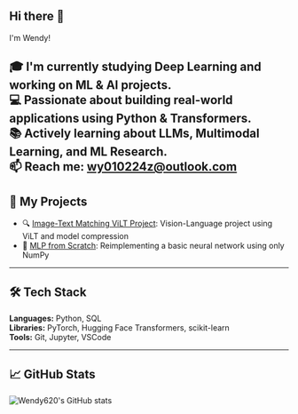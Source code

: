 ## Hi there 👋

 I'm Wendy!

🎓 I'm currently studying **Deep Learning** and working on ML & AI projects.  
💻 Passionate about building real-world applications using Python & Transformers.  
📚 Actively learning about LLMs, Multimodal Learning, and ML Research.  
📫 Reach me: wy010224z@outlook.com
---

## 🔧 My Projects

- 🔍 [Image-Text Matching ViLT Project](#): Vision-Language project using ViLT and model compression
- 🧠 [MLP from Scratch](#): Reimplementing a basic neural network using only NumPy

---

## 🛠️ Tech Stack

**Languages:** Python, SQL  
**Libraries:** PyTorch, Hugging Face Transformers, scikit-learn  
**Tools:** Git, Jupyter, VSCode  

---

## 📈 GitHub Stats

![Wendy620's GitHub stats](https://github-readme-stats.vercel.app/api?username=Wendy620&show_icons=true&theme=tokyonight)
